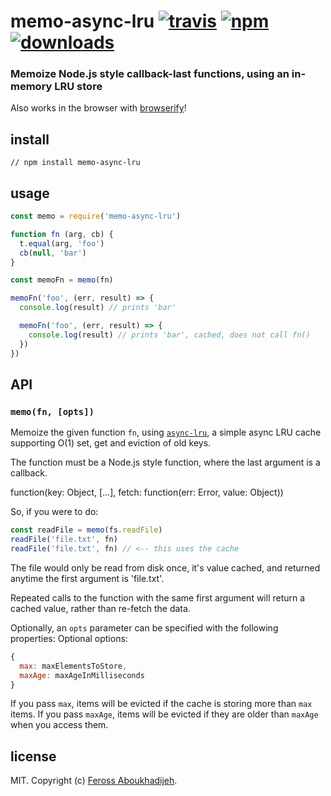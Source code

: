 # memo-async-lru [![travis][travis-image]][travis-url] [![npm][npm-image]][npm-url] [![downloads][downloads-image]][downloads-url]

[travis-image]: https://img.shields.io/travis/feross/memo-async-lru/master.svg
[travis-url]: https://travis-ci.org/feross/memo-async-lru
[npm-image]: https://img.shields.io/npm/v/memo-async-lru.svg
[npm-url]: https://npmjs.org/package/memo-async-lru
[downloads-image]: https://img.shields.io/npm/dm/memo-async-lru.svg
[downloads-url]: https://npmjs.org/package/memo-async-lru

### Memoize Node.js style callback-last functions, using an in-memory LRU store

Also works in the browser with [browserify](http://browserify.org/)!

## install

```
// npm install memo-async-lru
```

## usage

```js
const memo = require('memo-async-lru')

function fn (arg, cb) {
  t.equal(arg, 'foo')
  cb(null, 'bar')
}

const memoFn = memo(fn)

memoFn('foo', (err, result) => {
  console.log(result) // prints 'bar'

  memoFn('foo', (err, result) => {
    console.log(result) // prints 'bar', cached, does not call fn()
  })
})
```

## API

### `memo(fn, [opts])`

Memoize the given function `fn`, using
[`async-lru`](https://www.npmjs.com/package/), a simple async LRU cache supporting
O(1) set, get and eviction of old keys.

The function must be a Node.js style function, where the last argument is a callback.

  function(key: Object, [...], fetch: function(err: Error, value: Object))

So, if you were to do:

```js
const readFile = memo(fs.readFile)
readFile('file.txt', fn)
readFile('file.txt', fn) // <-- this uses the cache
```

The file would only be read from disk once, it's value cached, and returned
anytime the first argument is 'file.txt'.

Repeated calls to the function with the same first argument will return a
cached value, rather than re-fetch the data.

Optionally, an `opts` parameter can be specified with the following properties:
Optional options:

```js
{
  max: maxElementsToStore,
  maxAge: maxAgeInMilliseconds
}
```

If you pass `max`, items will be evicted if the cache is storing more than `max` items.
If you pass `maxAge`, items will be evicted if they are older than `maxAge` when you access them.

## license

MIT. Copyright (c) [Feross Aboukhadijeh](http://feross.org).
